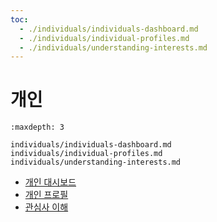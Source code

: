 ```yaml
---
toc:
  - ./individuals/individuals-dashboard.md
  - ./individuals/individual-profiles.md
  - ./individuals/understanding-interests.md
---
```

# 개인

```{toctree}
:maxdepth: 3

individuals/individuals-dashboard.md
individuals/individual-profiles.md
individuals/understanding-interests.md
```

* [개인 대시보드](./individuals/individuals-dashboard.md)
* [개인 프로필](./individuals/individual-profiles.md)
* [관심사 이해](./individuals/understanding-interests.md)
